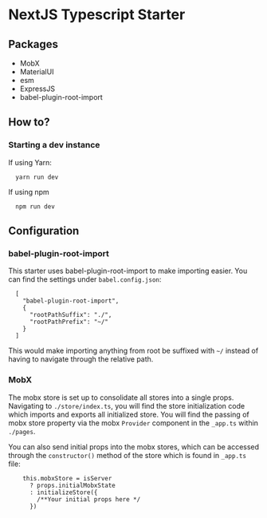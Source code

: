 # NextJS Typescript Starter

## Packages
- MobX
- MaterialUI
- esm
- ExpressJS
- babel-plugin-root-import

## How to?
### Starting a dev instance
If using Yarn:
```
  yarn run dev
```

If using npm
```
  npm run dev
```

## Configuration
### babel-plugin-root-import
This starter uses babel-plugin-root-import to make importing easier. You can find the settings under `babel.config.json`:
```
  [
    "babel-plugin-root-import",
    {
      "rootPathSuffix": "./",
      "rootPathPrefix": "~/"
    }
  ]
```

This would make importing anything from root be suffixed with `~/` instead of having to navigate through the relative path.


### MobX
The mobx store is set up to consolidate all stores into a single props.
Navigating to `./store/index.ts`, you will find the store initialization code which imports and exports all initialized store.
You will find the passing of mobx store property via the mobx `Provider` component in the `_app.ts` within `./pages`.

You can also send initial props into the mobx stores, which can be accessed through the `constructor()` method of the store which is found in `_app.ts` file:
```
    this.mobxStore = isServer
      ? props.initialMobxState
      : initializeStore({
        /**Your initial props here */
      })
```
